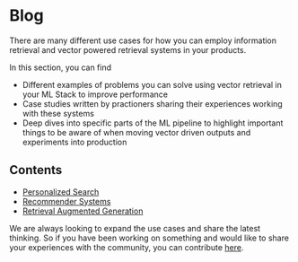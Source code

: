 # Blog

There are many different use cases for how you can employ information retrieval and vector powered retrieval systems in your products. 

In this section, you can find
- Different examples of problems you can solve using vector retrieval in your ML Stack to improve performance
- Case studies written by practioners sharing their experiences working with these systems
- Deep dives into specific parts of the ML pipeline to highlight important things to be aware of when moving vector driven outputs and experiments into production

## Contents
- [Personalized Search](use_cases/personalized_search.md)
- [Recommender Systems](use_cases/recommender_systems.md)
- [Retrieval Augmented Generation](use_cases/retrieval_augmented_generation.md)


We are always looking to expand the use cases and share the latest thinking. So if you have been working on something and would like to share your experiences with the community, you can contribute [here](https://github.com/superlinked/VectorHub).
